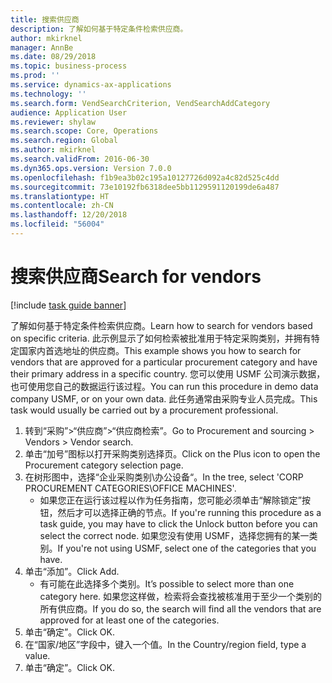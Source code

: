```yaml
---
title: 搜索供应商
description: 了解如何基于特定条件检索供应商。
author: mkirknel
manager: AnnBe
ms.date: 08/29/2018
ms.topic: business-process
ms.prod: ''
ms.service: dynamics-ax-applications
ms.technology: ''
ms.search.form: VendSearchCriterion, VendSearchAddCategory
audience: Application User
ms.reviewer: shylaw
ms.search.scope: Core, Operations
ms.search.region: Global
ms.author: mkirknel
ms.search.validFrom: 2016-06-30
ms.dyn365.ops.version: Version 7.0.0
ms.openlocfilehash: f1b9ea3b02c195a10127726d092a4c82d525c4dd
ms.sourcegitcommit: 73e10192fb6318dee5bb1129591120199de6a487
ms.translationtype: HT
ms.contentlocale: zh-CN
ms.lasthandoff: 12/20/2018
ms.locfileid: "56004"
---
```

# <a name="search-for-vendors"></a><span data-ttu-id="4ab9f-103">搜索供应商</span><span class="sxs-lookup"><span data-stu-id="4ab9f-103">Search for vendors</span></span>

[!include [task guide banner](../../includes/task-guide-banner.md)]

<span data-ttu-id="4ab9f-104">了解如何基于特定条件检索供应商。</span><span class="sxs-lookup"><span data-stu-id="4ab9f-104">Learn how to search for vendors based on specific criteria.</span></span> <span data-ttu-id="4ab9f-105">此示例显示了如何检索被批准用于特定采购类别，并拥有特定国家内首选地址的供应商。</span><span class="sxs-lookup"><span data-stu-id="4ab9f-105">This example shows you how to search for vendors that are approved for a particular procurement category and have their primary address in a specific country.</span></span> <span data-ttu-id="4ab9f-106">您可以使用 USMF 公司演示数据，也可使用您自己的数据运行该过程。</span><span class="sxs-lookup"><span data-stu-id="4ab9f-106">You can run this procedure in demo data company USMF, or on your own data.</span></span> <span data-ttu-id="4ab9f-107">此任务通常由采购专业人员完成。</span><span class="sxs-lookup"><span data-stu-id="4ab9f-107">This task would usually be carried out by a procurement professional.</span></span>

1. <span data-ttu-id="4ab9f-108">转到“采购”>“供应商”>“供应商检索”。</span><span class="sxs-lookup"><span data-stu-id="4ab9f-108">Go to Procurement and sourcing > Vendors > Vendor search.</span></span>
2. <span data-ttu-id="4ab9f-109">单击“加号”图标以打开采购类别选择页。</span><span class="sxs-lookup"><span data-stu-id="4ab9f-109">Click on the Plus icon to open the Procurement category selection page.</span></span>  
3. <span data-ttu-id="4ab9f-110">在树形图中，选择“企业采购类别\办公设备“。</span><span class="sxs-lookup"><span data-stu-id="4ab9f-110">In the tree, select 'CORP PROCUREMENT CATEGORIES\OFFICE MACHINES'.</span></span>
    * <span data-ttu-id="4ab9f-111">如果您正在运行该过程以作为任务指南，您可能必须单击“解除锁定”按钮，然后才可以选择正确的节点。</span><span class="sxs-lookup"><span data-stu-id="4ab9f-111">If you're running this procedure as a task guide, you may have to click the Unlock button before you can select the correct node.</span></span> <span data-ttu-id="4ab9f-112">如果您没有使用 USMF，选择您拥有的某一类别。</span><span class="sxs-lookup"><span data-stu-id="4ab9f-112">If you're not using USMF, select one of the categories that you have.</span></span>  
4. <span data-ttu-id="4ab9f-113">单击“添加”。</span><span class="sxs-lookup"><span data-stu-id="4ab9f-113">Click Add.</span></span>
    * <span data-ttu-id="4ab9f-114">有可能在此选择多个类别。</span><span class="sxs-lookup"><span data-stu-id="4ab9f-114">It’s possible to select more than one category here.</span></span> <span data-ttu-id="4ab9f-115">如果您这样做，检索将会查找被核准用于至少一个类别的所有供应商。</span><span class="sxs-lookup"><span data-stu-id="4ab9f-115">If you do so, the search will find all the vendors that are approved for at least one of the categories.</span></span>  
5. <span data-ttu-id="4ab9f-116">单击“确定”。</span><span class="sxs-lookup"><span data-stu-id="4ab9f-116">Click OK.</span></span>
6. <span data-ttu-id="4ab9f-117">在“国家/地区”字段中，键入一个值。</span><span class="sxs-lookup"><span data-stu-id="4ab9f-117">In the Country/region field, type a value.</span></span>
7. <span data-ttu-id="4ab9f-118">单击“确定”。</span><span class="sxs-lookup"><span data-stu-id="4ab9f-118">Click OK.</span></span>

